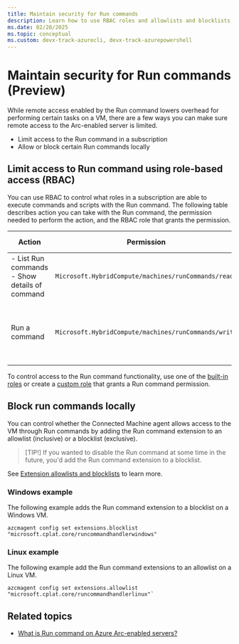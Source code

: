 ```yaml
---
title: Maintain security for Run commands
description: Learn how to use RBAC roles and allowlists and blocklists to limit who can use Run commands and where they can execute.
ms.date: 02/28/2025
ms.topic: conceptual
ms.custom: devx-track-azurecli, devx-track-azurepowershell
---
```


# Maintain security for Run commands (Preview)

While remote access enabled by the Run command lowers overhead for performing certain tasks on a VM, there are a few ways you can make sure remote access to the Arc-enabled server is limited.

- Limit access to the Run command in a subscription
- Allow or block certain Run commands locally 

## Limit access to Run command using role-based access (RBAC)

You can use RBAC to control what roles in a subscription are able to execute commands and scripts with the Run command. The following table describes action you can take with the Run command, the permission needed to perform the action, and the RBAC role that grants the permission.

|Action  |Permission  | RBAC with permission |
|---------|---------|---------|
|- List Run commands - Show details of command|`Microsoft.HybridCompute/machines/runCommands/read`|Built-in [Reader](/azure/role-based-access-control/built-in-roles) role and higher|
|Run a command|`Microsoft.HybridCompute/machines/runCommands/write`|[Azure Connected Machine Resource Administrator](/azure/role-based-access-control/built-in-roles) role and higher|

To control access to the Run command functionality, use one of the [built-in roles](/azure/role-based-access-control/built-in-roles) or create a [custom role](/azure/role-based-access-control/custom-roles) that grants a Run command permission.

## Block run commands locally

You can control whether the Connected Machine agent allows access to the VM through Run commands by adding the Run command extension to an allowlist (inclusive) or a blocklist (exclusive). 

>[TIP!] 
>If you wanted to disable the Run command at some time in the future, you'd add the Run command extension to a blocklist. 

See [Extension allowlists and blocklists](security-extensions.md#allowlists-and-blocklists) to learn more.

### Windows example
The following example adds the Run command extension to a blocklist on a Windows VM.

```azurecli
azcmagent config set extensions.blocklist "microsoft.cplat.core/runcommandhandlerwindows"
```

### Linux example
The following example add the Run command extensions to an allowlist on a Linux VM.

```azurecli
azcmagent config set extensions.allowlist "microsoft.cplat.core/runcommandhandlerlinux"`
```

## Related topics
- [What is Run command on Azure Arc-enabled servers?](./run-command)
